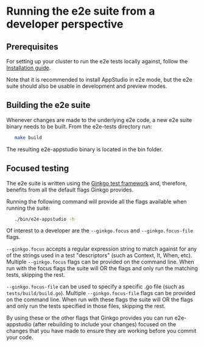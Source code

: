 # Running the e2e suite from a developer perspective

## Prerequisites

For setting up your cluster to run the e2e tests locally against, follow the [Installation guide](./Installation.md).

Note that it is recommended to install AppStudio in e2e mode, but the e2e suite should also be usable in development and preview modes.

## Building the e2e suite

Whenever changes are made to the underlying e2e code, a new e2e suite binary needs to be built. From the e2e-tests directory run:

   ```bash
      make build
   ```

The resulting e2e-appstudio binary is located in the bin folder.

## Focused testing

The e2e suite is written using the [Ginkgo test framework](https://onsi.github.io/ginkgo/) and, therefore, benefits from all the default flags Ginkgo provides.

Running the following command will provide all the flags available when running the suite:

   ```bash
      ./bin/e2e-appstudio -h
   ```

Of interest to a developer are the `--ginkgo.focus` and `--ginkgo.focus-file` flags.

`--ginkgo.focus` accepts a regular expression string to match against for any of the strings used in a test "descriptors" (such as Context, It, When, etc). Multiple `--ginkgo.focus` flags can be provided on the command line. When run with the focus flags the suite will OR the flags and only run the matching tests, skipping the rest.

`--ginkgo.focus-file` can be used to specify a specific .go file (such as `tests/build/build.go`). Multiple `--ginkgo.focus-file` flags can be provided on the command line. When run with these flags the suite will OR the flags and only run the tests specified in those files, skipping the rest.

By using these or the other flags that Ginkgo provides you can run e2e-appstudio (after rebuilding to include your changes) focused on the changes that you have made to ensure they are working before you commit your code.